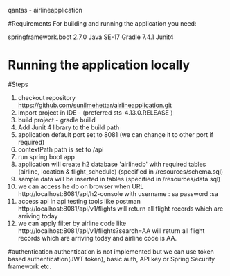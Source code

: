 qantas - airlineapplication

#Requirements
For building and running the application you need:

springframework.boot 2.7.0
Java SE-17
Gradle 7.4.1
Junit4

# Running the application locally
#Steps

1. checkout repository https://github.com/sunilmehettar/airlineapplication.git
2. import project in IDE - (preferred sts-4.13.0.RELEASE )
3. build project - gradle builld 
4. Add Junit 4 library to the build path
5. application default port set to 8081 (we can change it to other port if required)
6. contextPath path is set to /api
7. run spring boot app
8. application will create h2 database 'airlinedb' with required tables (airline, location & flight_schedule) (specified in /resources/schema.sql)
9. sample data will be inserted in tables (specified in /resources/data.sql) 
10. we can access he db on browser when URL http://localhost:8081/api/h2-console with username : sa password :sa
11. access api in api testing tools like postman http://localhost:8081/api/v1/flights will return all flight records which are arriving today
12. we can apply filter by airline code like  http://localhost:8081/api/v1/flights?search=AA will return all flight records which are arriving today and airline code is AA.

#authentication
 authentication is not implemented but we can use token based authentication(JWT token), basic auth, API key or Spring Security framework etc.   